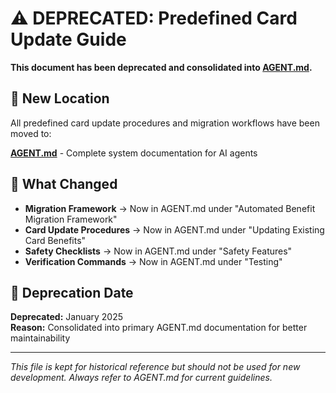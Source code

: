 # ⚠️ DEPRECATED: Predefined Card Update Guide

**This document has been deprecated and consolidated into [AGENT.md](../../AGENT.md).**

## 📄 New Location

All predefined card update procedures and migration workflows have been moved to:

**[AGENT.md](../../AGENT.md#automated-benefit-migration-framework)** - Complete system documentation for AI agents

## 🔄 What Changed

- **Migration Framework** → Now in AGENT.md under "Automated Benefit Migration Framework"
- **Card Update Procedures** → Now in AGENT.md under "Updating Existing Card Benefits"
- **Safety Checklists** → Now in AGENT.md under "Safety Features"
- **Verification Commands** → Now in AGENT.md under "Testing"

## 📅 Deprecation Date

**Deprecated:** January 2025  
**Reason:** Consolidated into primary AGENT.md documentation for better maintainability

---

*This file is kept for historical reference but should not be used for new development. Always refer to AGENT.md for current guidelines.*